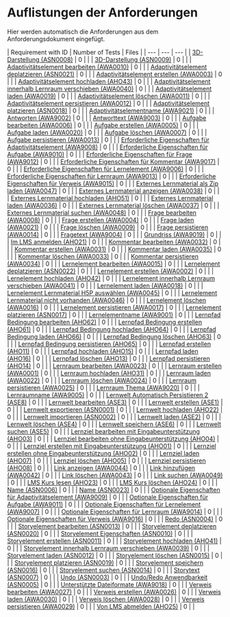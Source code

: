 # Auflistungen der Anforderungen

Hier werden automatisch die Anforderungen aus dem Anforderungsdokument eingefügt.

[//]: # (Script-Start)
| Requirement with ID | Number of Tests | Files |
| --- | --- | --- |
| [3D-Darstellung (ASN0008)](ASN0008.md) | 0 |  |
| [3D-Darstellung (ASN0009)](ASN0009.md) | 0 |  |
| [Adaptivitätselement bearbeiten (AWA0010)](AWA0010.md) | 0 |  |
| [Adaptivitätselement deplatzieren (ASN0021)](ASN0021.md) | 0 |  |
| [Adaptivitätselement erstellen (AWA0003)](AWA0003.md) | 0 |  |
| [Adaptivitätselement hochladen (AHO43)](AHO43.md) | 0 |  |
| [Adaptivitätselement innerhalb Lernraum verschieben (AWA0040)](AWA0040.md) | 0 |  |
| [Adaptivitätselement laden (AWA0019)](AWA0019.md) | 0 |  |
| [Adaptivitätselement löschen (AWA0011)](AWA0011.md) | 0 |  |
| [Adaptivitätselement persistieren (AWA0012)](AWA0012.md) | 0 |  |
| [Adaptivitätselement platzieren (ASN0018)](ASN0018.md) | 0 |  |
| [Adaptivitätselementname (AWA9021)](AWA9021.md) | 0 |  |
| [Antworten (AWA9002)](AWA9002.md) | 0 |  |
| [Antworttext (AWA9003)](AWA9003.md) | 0 |  |
| [Aufgabe bearbeiten (AWA0006)](AWA0006.md) | 0 |  |
| [Aufgabe erstellen (AWA0005)](AWA0005.md) | 0 |  |
| [Aufgabe laden (AWA0020)](AWA0020.md) | 0 |  |
| [Aufgabe löschen (AWA0007)](AWA0007.md) | 0 |  |
| [Aufgabe persistieren (AWA0013)](AWA0013.md) | 0 |  |
| [Erforderliche Eigenschaften für Adaptivitätselement (AWA9008)](AWA9008.md) | 0 |  |
| [Erforderliche Eigenschaften für Aufgabe (AWA9010)](AWA9010.md) | 0 |  |
| [Erforderliche Eigenschaften für Frage (AWA9012)](AWA9012.md) | 0 |  |
| [Erforderliche Eigenschaften für Kommentar (AWA9017)](AWA9017.md) | 0 |  |
| [Erforderliche Eigenschaften für Lernelement (AWA9006)](AWA9006.md) | 0 |  |
| [Erforderliche Eigenschaften für Lernraum (AWA9013)](AWA9013.md) | 0 |  |
| [Erforderliche Eigenschaften für Verweis (AWA9015)](AWA9015.md) | 0 |  |
| [Externes Lernmaterial als Zip laden (AWA0047)](AWA0047.md) | 0 |  |
| [Externes Lernmaterial anzeigen (AWA0038)](AWA0038.md) | 0 |  |
| [Externes Lernmaterial hochladen (AHO51)](AHO51.md) | 0 |  |
| [Externes Lernmaterial laden (AWA0036)](AWA0036.md) | 0 |  |
| [Externes Lernmaterial löschen (AWA0037)](AWA0037.md) | 0 |  |
| [Externes Lernmaterial suchen (AWA0048)](AWA0048.md) | 0 |  |
| [Frage bearbeiten (AWA0008)](AWA0008.md) | 0 |  |
| [Frage erstellen (AWA0004)](AWA0004.md) | 0 |  |
| [Frage laden (AWA0021)](AWA0021.md) | 0 |  |
| [Frage löschen (AWA0009)](AWA0009.md) | 0 |  |
| [Frage persistieren (AWA0014)](AWA0014.md) | 0 |  |
| [Fragetext (AWA9004)](AWA9004.md) | 0 |  |
| [Grundriss (AWA9019)](AWA9019.md) | 0 |  |
| [Im LMS anmelden (AHO21)](AHO21.md) | 0 |  |
| [Kommentar bearbeiten (AWA0032)](AWA0032.md) | 0 |  |
| [Kommentar erstellen (AWA0031)](AWA0031.md) | 0 |  |
| [Kommentar laden (AWA0035)](AWA0035.md) | 0 |  |
| [Kommentar löschen (AWA0033)](AWA0033.md) | 0 |  |
| [Kommentar persistieren (AWA0034)](AWA0034.md) | 0 |  |
| [Lernelement bearbeiten (AWA0015)](AWA0015.md) | 0 |  |
| [Lernelement deplatzieren (ASN0022)](ASN0022.md) | 0 |  |
| [Lernelement erstellen (AWA0002)](AWA0002.md) | 0 |  |
| [Lernelement hochladen (AHO42)](AHO42.md) | 0 |  |
| [Lernelement innerhalb Lernraum verschieben (AWA0041)](AWA0041.md) | 0 |  |
| [Lernelement laden (AWA0018)](AWA0018.md) | 0 |  |
| [Lernelement Lernmaterial H5P auswählen (AWA0045)](AWA0045.md) | 0 |  |
| [Lernelement Lernmaterial nicht vorhanden (AWA0046)](AWA0046.md) | 0 |  |
| [Lernelement löschen (AWA0016)](AWA0016.md) | 0 |  |
| [Lernelement persistieren (AWA0017)](AWA0017.md) | 0 |  |
| [Lernelement platzieren (ASN0017)](ASN0017.md) | 0 |  |
| [Lernelementname (AWA9001)](AWA9001.md) | 0 |  |
| [Lernpfad Bedingung bearbeiten (AHO62)](AHO62.md) | 0 |  |
| [Lernpfad Bedingung erstellen (AHO61)](AHO61.md) | 0 |  |
| [Lernpfad Bedingung hochladen (AHO64)](AHO64.md) | 0 |  |
| [Lernpfad Bedingung laden (AHO66)](AHO66.md) | 0 |  |
| [Lernpfad Bedingung löschen (AHO63)](AHO63.md) | 0 |  |
| [Lernpfad Bedingung persistieren (AHO65)](AHO65.md) | 0 |  |
| [Lernpfad erstellen (AHO11)](AHO11.md) | 0 |  |
| [Lernpfad hochladen (AHO15)](AHO15.md) | 0 |  |
| [Lernpfad laden (AHO16)](AHO16.md) | 0 |  |
| [Lernpfad löschen (AHO13)](AHO13.md) | 0 |  |
| [Lernpfad persistieren (AHO14)](AHO14.md) | 0 |  |
| [Lernraum bearbeiten (AWA0023)](AWA0023.md) | 0 |  |
| [Lernraum erstellen (AWA0001)](AWA0001.md) | 0 |  |
| [Lernraum hochladen (AHO31)](AHO31.md) | 0 |  |
| [Lernraum laden (AWA0022)](AWA0022.md) | 0 |  |
| [Lernraum löschen (AWA0024)](AWA0024.md) | 0 |  |
| [Lernraum persistieren (AWA0025)](AWA0025.md) | 0 |  |
| [Lernraum Thema (AWA9020)](AWA9020.md) | 0 |  |
| [Lernraumname (AWA9005)](AWA9005.md) | 0 |  |
| [Lernwelt Automatisch Persistieren 2 (ASE8)](ASE8.md) | 0 |  |
| [Lernwelt bearbeiten (ASE3)](ASE3.md) | 0 |  |
| [Lernwelt erstellen (ASE1)](ASE1.md) | 0 |  |
| [Lernwelt exportieren (ASN0001)](ASN0001.md) | 0 |  |
| [Lernwelt hochladen (AHO22)](AHO22.md) | 0 |  |
| [Lernwelt importieren (ASN0002)](ASN0002.md) | 0 |  |
| [Lernwelt laden (ASE2)](ASE2.md) | 0 |  |
| [Lernwelt löschen (ASE4)](ASE4.md) | 0 |  |
| [Lernwelt speichern (ASE6)](ASE6.md) | 0 |  |
| [Lernwelt suchen (ASE5)](ASE5.md) | 0 |  |
| [Lernziel bearbeiten mit Eingabeunterstützung (AHO03)](AHO03.md) | 0 |  |
| [Lernziel bearbeiten ohne Eingabeunterstützung (AHO04)](AHO04.md) | 0 |  |
| [Lernziel erstellen mit Eingabeunterstützung (AHO01)](AHO01.md) | 0 |  |
| [Lernziel erstellen ohne Eingabeunterstützung (AHO02)](AHO02.md) | 0 |  |
| [Lernziel laden (AHO07)](AHO07.md) | 0 |  |
| [Lernziel löschen (AHO05)](AHO05.md) | 0 |  |
| [Lernziel persistieren (AHO08)](AHO08.md) | 0 |  |
| [Link anzeigen (AWA0044)](AWA0044.md) | 0 |  |
| [Link hinzufügen (AWA0042)](AWA0042.md) | 0 |  |
| [Link löschen (AWA0043)](AWA0043.md) | 0 |  |
| [Link suchen (AWA0049)](AWA0049.md) | 0 |  |
| [LMS Kurs lesen (AHO23)](AHO23.md) | 0 |  |
| [LMS Kurs löschen (AHO24)](AHO24.md) | 0 |  |
| [Name (ASN0006)](ASN0006.md) | 0 |  |
| [Name (ASN0023)](ASN0023.md) | 0 |  |
| [Optionale Eigenschaften für Adaptivitätselement (AWA9009)](AWA9009.md) | 0 |  |
| [Optionale Eigenschaften für Aufgabe (AWA9011)](AWA9011.md) | 0 |  |
| [Optionale Eigenschaften für Lernelement (AWA9007)](AWA9007.md) | 0 |  |
| [Optionale Eigenschaften für Lernraum (AWA9014)](AWA9014.md) | 0 |  |
| [Optionale Eigenschaften für Verweis (AWA9016)](AWA9016.md) | 0 |  |
| [Redo (ASN0004)](ASN0004.md) | 0 |  |
| [Storyelement bearbeiten (ASN0013)](ASN0013.md) | 0 |  |
| [Storyelement deplatzieren (ASN0020)](ASN0020.md) | 0 |  |
| [Storyelement Eigenschaften (ASN0010)](ASN0010.md) | 0 |  |
| [Storyelement erstellen (ASN0011)](ASN0011.md) | 0 |  |
| [Storyelement hochladen (AHO41)](AHO41.md) | 0 |  |
| [Storyelement innerhalb Lernraum verschieben (AWA0039)](AWA0039.md) | 0 |  |
| [Storyelement laden (ASN0012)](ASN0012.md) | 0 |  |
| [Storyelement löschen (ASN0015)](ASN0015.md) | 0 |  |
| [Storyelement platzieren (ASN0019)](ASN0019.md) | 0 |  |
| [Storyelement speichern (ASN0016)](ASN0016.md) | 0 |  |
| [Storyelement suchen (ASN0014)](ASN0014.md) | 0 |  |
| [Storytext (ASN0007)](ASN0007.md) | 0 |  |
| [Undo (ASN0003)](ASN0003.md) | 0 |  |
| [Undo/Redo Anwendbarkeit (ASN0005)](ASN0005.md) | 0 |  |
| [Unterstützte Dateiformate (AWA9018)](AWA9018.md) | 0 |  |
| [Verweis bearbeiten (AWA0027)](AWA0027.md) | 0 |  |
| [Verweis erstellen (AWA0026)](AWA0026.md) | 0 |  |
| [Verweis laden (AWA0030)](AWA0030.md) | 0 |  |
| [Verweis löschen (AWA0028)](AWA0028.md) | 0 |  |
| [Verweis persistieren (AWA0029)](AWA0029.md) | 0 |  |
| [Von LMS abmelden (AHO25)](AHO25.md) | 0 |  |